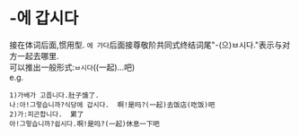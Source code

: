 # -에 갑시다  
接在体词后面,惯用型.
`에 가다`后面接尊敬阶共同式终结词尾"-(으)ㅂ시다."表示与对方一起去哪里.  
可以推出一般形式:`ㅂ시다`((一起)...吧)  
e.g.  
```
1)가배가 고픕니다.肚子饿了.
나:아!그렇습니까?식당에 갑시다.  啊!是吗?(一起)去饭店(吃饭)吧  
2)가:피곤합니다.  累了
아!그렇습니까?쉽시다.啊!是吗?(一起)休息一下吧
```
